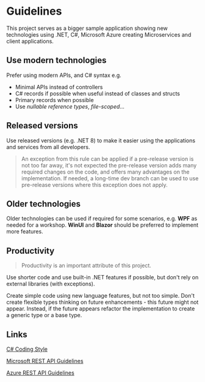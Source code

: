 # Guidelines

This project serves as a bigger sample application showing new technologies using .NET, C#, Microsoft Azure creating Microservices and client applications.

## Use modern technologies

Prefer using modern APIs, and C# syntax e.g.

* Minimal APIs instead of controllers
* C# records if possible when useful instead of classes and structs
* Primary records when possible
* Use *nullable reference types*, *file-scoped*...

## Released versions

Use released versions (e.g. .NET 8) to make it easier using the applications and services from all developers.

> An exception from this rule can be applied if a pre-release version is not too far away, it's not expected the pre-release version adds many required changes on the code, and offers many advantages on the implementation.  If needed, a long-time dev branch can be used to use pre-release versions where this exception does not apply.

## Older technologies

Older technologies can be used if required for some scenarios, e.g. **WPF** as needed for a workshop. **WinUI** and **Blazor** should be preferred to implement more features.

## Productivity

> Productivity is an important attribute of this project.

Use shorter code and use built-in .NET features if possible, but don't rely on external libraries (with exceptions). 

Create simple code using new language features, but not too simple. Don't create flexible types thinking on future enhancements - this future might not appear. Instead, if the future appears refactor the implementation to create a generic type or a base type.

## Links

[C# Coding Style](https://github.com/dotnet/runtime/blob/main/docs/coding-guidelines/coding-style.md)

[Microsoft REST API Guidelines](https://github.com/microsoft/api-guidelines/blob/vNext/Guidelines.md)

[Azure REST API Guidelines](https://github.com/microsoft/api-guidelines/blob/vNext/azure/Guidelines.md)

